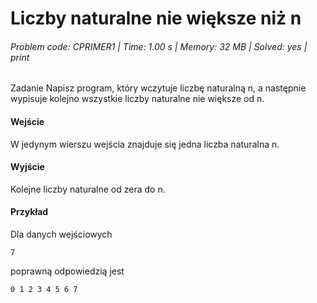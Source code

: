 # Liczby naturalne nie większe niż n
###### Problem code: CPRIMER1 \| Time: 1.00 s \| Memory: 32 MB \| Solved: yes \| print

Zadanie
Napisz program, który wczytuje liczbę naturalną n, a następnie wypisuje kolejno wszystkie liczby naturalne nie większe od n.

#### Wejście
W jedynym wierszu wejścia znajduje się jedna liczba naturalna n.

#### Wyjście
Kolejne liczby naturalne od zera do n.

#### Przykład
Dla danych wejściowych

```
7
```
poprawną odpowiedzią jest
```
0 1 2 3 4 5 6 7
```
